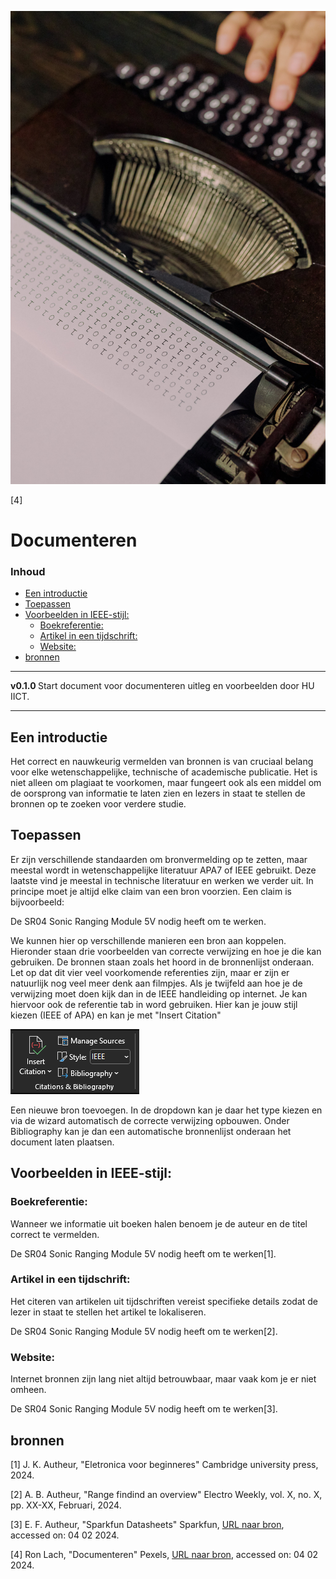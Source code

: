 ![logo](../Documenteren/img/pexels-ron-lach.jpg) [](logo-id)

[4]

# Documenteren[](title-id) <!-- omit in toc -->

### Inhoud[](toc-id) <!-- omit in toc -->

- [Een introductie](#een-introductie)
- [Toepassen](#toepassen)
- [Voorbeelden in IEEE-stijl:](#voorbeelden-in-ieee-stijl)
  - [Boekreferentie:](#boekreferentie)
  - [Artikel in een tijdschrift:](#artikel-in-een-tijdschrift)
  - [Website:](#website)
- [bronnen](#bronnen)

---

**v0.1.0 [](version-id)** Start document voor documenteren uitleg en voorbeelden door HU IICT[](author-id).

---

## Een introductie

Het correct en nauwkeurig vermelden van bronnen is van cruciaal belang voor elke wetenschappelijke, technische of academische publicatie. Het is niet alleen om plagiaat te voorkomen, maar fungeert ook als een middel om de oorsprong van informatie te laten zien en lezers in staat te stellen de bronnen op te zoeken voor verdere studie. 

## Toepassen
Er zijn verschillende standaarden om bronvermelding op te zetten, maar meestal wordt in wetenschappelijke literatuur APA7 of IEEE gebruikt. Deze laatste vind je meestal in technische literatuur en werken we verder uit. In principe moet je altijd elke claim van een bron voorzien. Een claim is bijvoorbeeld:

De SR04 Sonic Ranging Module 5V nodig heeft om te werken.

We kunnen hier op verschillende manieren een bron aan koppelen. Hieronder staan drie voorbeelden van correcte verwijzing en hoe je die kan gebruiken. De bronnen staan zoals het hoord in de bronnenlijst onderaan. Let op dat dit vier veel voorkomende referenties zijn, maar er zijn er natuurlijk nog veel meer denk aan filmpjes. Als je twijfeld aan hoe je de verwijzing moet doen kijk dan in de IEEE handleiding op internet. Je kan hiervoor ook de referentie tab in word gebruiken. Hier kan je jouw stijl kiezen (IEEE of APA) en kan je met "Insert Citation" 

![logo](../Documenteren/img/citation.png)

Een nieuwe bron toevoegen. In de dropdown kan je daar het type kiezen en via de wizard automatisch de correcte verwijzing opbouwen. Onder Bibliography kan je dan een automatische bronnenlijst onderaan het document laten plaatsen.

## Voorbeelden in IEEE-stijl:

### Boekreferentie:
Wanneer we informatie uit boeken halen benoem je de auteur en de titel correct te vermelden.

De SR04 Sonic Ranging Module 5V nodig heeft om te werken[1]. 

### Artikel in een tijdschrift:

Het citeren van artikelen uit tijdschriften vereist specifieke details zodat de lezer in staat te stellen het artikel te lokaliseren. 

De SR04 Sonic Ranging Module 5V nodig heeft om te werken[2].


### Website:
Internet bronnen zijn lang niet altijd betrouwbaar, maar vaak kom je er niet omheen.

De SR04 Sonic Ranging Module 5V nodig heeft om te werken[3].

## bronnen
[1]  J. K. Autheur, "Eletronica voor beginneres" Cambridge university press, 2024.

[2]  A. B. Autheur, "Range findind an overview" Electro Weekly, vol. X, no. X, pp. XX-XX, Februari, 2024.

[3]  E. F. Autheur, "Sparkfun Datasheets" Sparkfun, [URL naar bron](https://cdn.sparkfun.com/datasheets/Sensors/Proximity/HCSR04.pdf), accessed on: 04 02 2024.

[4]  Ron Lach, "Documenteren" Pexels, [URL naar bron](https://www.pexels.com/nl-nl/foto/typen-schrijfmachine-retro-document-9757562/), accessed on: 04 02 2024.